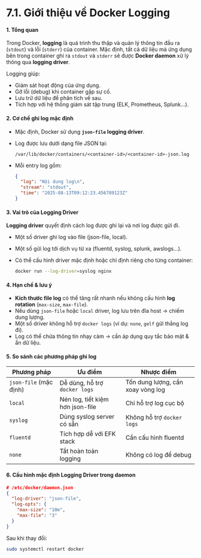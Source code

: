 # 7.1. Giới thiệu về Docker Logging

#### 1. Tổng quan

Trong Docker, **logging** là quá trình thu thập và quản lý thông tin đầu ra (`stdout`) và lỗi (`stderr`) của container.
Mặc định, tất cả dữ liệu mà ứng dụng bên trong container ghi ra `stdout` và `stderr` sẽ được **Docker daemon** xử lý thông qua **logging driver**.

Logging giúp:

* Giám sát hoạt động của ứng dụng.
* Gỡ lỗi (debug) khi container gặp sự cố.
* Lưu trữ dữ liệu để phân tích về sau.
* Tích hợp với hệ thống giám sát tập trung (ELK, Prometheus, Splunk...).
#### 2. Cơ chế ghi log mặc định

* Mặc định, Docker sử dụng **`json-file` logging driver**.
* Log được lưu dưới dạng file JSON tại:

  ```
  /var/lib/docker/containers/<container-id>/<container-id>-json.log
  ```
* Mỗi entry log gồm:

  ```json
  {
    "log": "Nội dung log\n",
    "stream": "stdout",
    "time": "2025-08-13T09:12:23.456789123Z"
  }
  ```
#### 3. Vai trò của Logging Driver

**Logging driver** quyết định cách log được ghi lại và nơi log được gửi đi.

* Một số driver ghi log vào file (json-file, local).
* Một số gửi log tới dịch vụ từ xa (fluentd, syslog, splunk, awslogs...).
* Có thể cấu hình driver mặc định hoặc chỉ định riêng cho từng container:

  ```bash
  docker run --log-driver=syslog nginx
  ```
#### 4. Hạn chế & lưu ý

* **Kích thước file log** có thể tăng rất nhanh nếu không cấu hình **log rotation** (`max-size`, `max-file`).
* Nếu dùng `json-file` hoặc `local` driver, log lưu trên đĩa host → chiếm dung lượng.
* Một số driver không hỗ trợ `docker logs` (ví dụ: `none`, `gelf` gửi thẳng log đi).
* Log có thể chứa thông tin nhạy cảm → cần áp dụng quy tắc bảo mật & ẩn dữ liệu.
#### 5. So sánh các phương pháp ghi log

| Phương pháp            | Ưu điểm                          | Nhược điểm                        |
| ---------------------- | -------------------------------- | --------------------------------- |
| `json-file` (mặc định) | Dễ dùng, hỗ trợ `docker logs`    | Tốn dung lượng, cần xoay vòng log |
| `local`                | Nén log, tiết kiệm hơn json-file | Chỉ hỗ trợ log cục bộ             |
| `syslog`               | Dùng syslog server có sẵn        | Không hỗ trợ `docker logs`        |
| `fluentd`              | Tích hợp dễ với EFK stack        | Cần cấu hình fluentd              |
| `none`                 | Tắt hoàn toàn logging            | Không có log để debug             |
#### 6. Cấu hình mặc định Logging Driver trong daemon

```json
# /etc/docker/daemon.json
{
  "log-driver": "json-file",
  "log-opts": {
    "max-size": "10m",
    "max-file": "3"
  }
}
```

Sau khi thay đổi:

```bash
sudo systemctl restart docker
```

